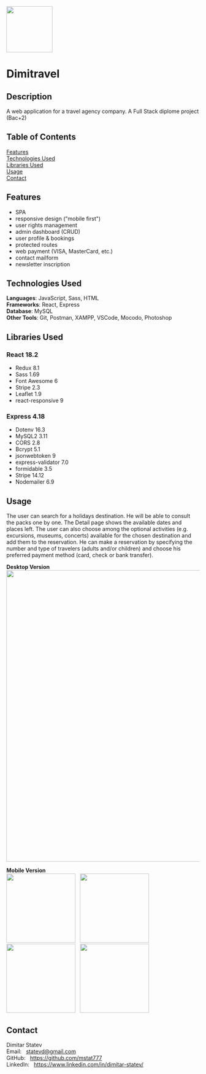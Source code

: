 <img src="https://dt.mitkostatev.com/other/logo-dimitravel-02.1-170p100p.png" width="120"/> 

# Dimitravel

## Description

A web application for a travel agency company. A Full Stack diplome project (Bac+2)

## Table of Contents

[Features](#features)<br/>
[Technologies Used](#technologies-used)<br/>
[Libraries Used](#libraries-used)<br/>
[Usage](#usage)<br/>
[Contact](#contact)

## Features

- SPA
- responsive design ("mobile first")
- user rights management
- admin dashboard (CRUD)
- user profile & bookings
- protected routes
- web payment (VISA, MasterCard, etc.)
- contact mailform
- newsletter inscription

## Technologies Used

**Languages**: JavaScript, Sass, HTML<br/>
**Frameworks**: React, Express<br/>
**Database**: MySQL<br/>
**Other Tools**: Git, Postman, XAMPP, VSCode, Mocodo, Photoshop

## Libraries Used

### React 18.2
* Redux 8.1
* Sass 1.69
* Font Awesome 6
* Stripe 2.3
* Leaflet 1.9
* react-responsive 9

### Express 4.18
* Dotenv 16.3
* MySQL2 3.11
* CORS 2.8
* Bcrypt 5.1
* jsonwebtoken 9
* express-validator 7.0
* formidable 3.5
* Stripe 14.12
* Nodemailer 6.9

## Usage 

The user can search for a holidays destination.
He will be able to consult the packs one by one. The Detail page shows the available dates and places left. The user can also choose among the optional activities (e.g. excursions, museums, concerts) available for the chosen destination and add them to the reservation. He can make a reservation by specifying the number and type of travelers (adults and/or children) and choose his preferred payment method (card, check or bank transfer).

**Desktop Version**<br/>
<img src="https://dt.mitkostatev.com/other/screenshots/dimitravel-desktop-home.png" width="760"/>

**Mobile Version**<br/>
<img src="https://dt.mitkostatev.com/other/screenshots/dimitravel-mobile-home.png" width="180"/> &nbsp;
<img src="https://dt.mitkostatev.com/other/screenshots/dimitravel-mobile-destinations.png" width="180"/> &nbsp;
<img src="https://dt.mitkostatev.com/other/screenshots/dimitravel-mobile-card.png" width="180"/> &nbsp;
<img src="https://dt.mitkostatev.com/other/screenshots/dimitravel-mobile-signup.png" width="180"/>

## Contact

Dimitar Statev<br/>
Email: &nbsp;  statevd@gmail.com<br/>
GitHub: &nbsp;  https://github.com/mstat777<br/>
LinkedIn: &nbsp;  https://www.linkedin.com/in/dimitar-statev/